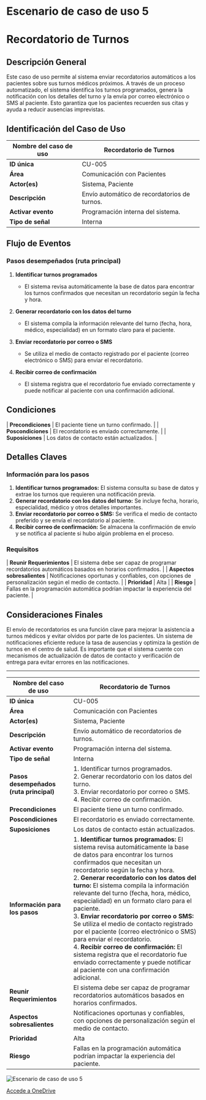 # Escenario de caso de uso 5

# Recordatorio de Turnos

## Descripción General
Este caso de uso permite al sistema enviar recordatorios automáticos a los pacientes sobre sus turnos médicos próximos. A través de un proceso automatizado, el sistema identifica los turnos programados, genera la notificación con los detalles del turno y la envía por correo electrónico o SMS al paciente. Esto garantiza que los pacientes recuerden sus citas y ayuda a reducir ausencias imprevistas.

## Identificación del Caso de Uso
| **Nombre del caso de uso**     | Recordatorio de Turnos                    |
|--------------------------------|-------------------------------------------|
| **ID única**                   | CU-005                                    |
| **Área**                       | Comunicación con Pacientes                |
| **Actor(es)**                  | Sistema, Paciente                         |
| **Descripción**                | Envío automático de recordatorios de turnos. |
| **Activar evento**             | Programación interna del sistema.         |
| **Tipo de señal**              | Interna                                   |

## Flujo de Eventos

### **Pasos desempeñados (ruta principal)**
1. **Identificar turnos programados**  
   - El sistema revisa automáticamente la base de datos para encontrar los turnos confirmados que necesitan un recordatorio según la fecha y hora.  

2. **Generar recordatorio con los datos del turno**  
   - El sistema compila la información relevante del turno (fecha, hora, médico, especialidad) en un formato claro para el paciente.  

3. **Enviar recordatorio por correo o SMS**  
   - Se utiliza el medio de contacto registrado por el paciente (correo electrónico o SMS) para enviar el recordatorio.  

4. **Recibir correo de confirmación**  
   - El sistema registra que el recordatorio fue enviado correctamente y puede notificar al paciente con una confirmación adicional.  

## Condiciones

| **Precondiciones**             | El paciente tiene un turno confirmado.    |
| **Poscondiciones**             | El recordatorio es enviado correctamente. |
| **Suposiciones**               | Los datos de contacto están actualizados. |

## Detalles Claves

### **Información para los pasos**
1. **Identificar turnos programados:** El sistema consulta su base de datos y extrae los turnos que requieren una notificación previa.  
2. **Generar recordatorio con los datos del turno:** Se incluye fecha, horario, especialidad, médico y otros detalles importantes.  
3. **Enviar recordatorio por correo o SMS:** Se verifica el medio de contacto preferido y se envía el recordatorio al paciente.  
4. **Recibir correo de confirmación:** Se almacena la confirmación de envío y se notifica al paciente si hubo algún problema en el proceso.  

### **Requisitos**
| **Reunir Requerimientos**      | El sistema debe ser capaz de programar recordatorios automáticos basados en horarios confirmados. |
| **Aspectos sobresalientes**    | Notificaciones oportunas y confiables, con opciones de personalización según el medio de contacto. |
| **Prioridad**                  | Alta                                      |
| **Riesgo**                     | Fallas en la programación automática podrían impactar la experiencia del paciente. |

## Consideraciones Finales
El envío de recordatorios es una función clave para mejorar la asistencia a turnos médicos y evitar olvidos por parte de los pacientes. Un sistema de notificaciones eficiente reduce la tasa de ausencias y optimiza la gestión de turnos en el centro de salud. Es importante que el sistema cuente con mecanismos de actualización de datos de contacto y verificación de entrega para evitar errores en las notificaciones.

---


| **Nombre del caso de uso**     | Recordatorio de Turnos                    |
|--------------------------------|-------------------------------------------|
| **ID única**                   | CU-005                                    |
| **Área**                       | Comunicación con Pacientes                |
| **Actor(es)**                  | Sistema, Paciente                         |
| **Descripción**                | Envío automático de recordatorios de turnos. |
| **Activar evento**             | Programación interna del sistema.         |
| **Tipo de señal**              | Interna                                   |
| **Pasos desempeñados (ruta principal)** | 1. Identificar turnos programados. <br> 2. Generar recordatorio con los datos del turno. <br> 3. Enviar recordatorio por correo o SMS. <br> 4. Recibir correo de confirmación. |
| **Precondiciones**             | El paciente tiene un turno confirmado.    |
| **Poscondiciones**             | El recordatorio es enviado correctamente. |
| **Suposiciones**               | Los datos de contacto están actualizados. |
| **Información para los pasos** | 1. **Identificar turnos programados:** El sistema revisa automáticamente la base de datos para encontrar los turnos confirmados que necesitan un recordatorio según la fecha y hora. <br> 2. **Generar recordatorio con los datos del turno:** El sistema compila la información relevante del turno (fecha, hora, médico, especialidad) en un formato claro para el paciente. <br> 3. **Enviar recordatorio por correo o SMS:** Se utiliza el medio de contacto registrado por el paciente (correo electrónico o SMS) para enviar el recordatorio. <br> 4. **Recibir correo de confirmación:** El sistema registra que el recordatorio fue enviado correctamente y puede notificar al paciente con una confirmación adicional. |
| **Reunir Requerimientos**      | El sistema debe ser capaz de programar recordatorios automáticos basados en horarios confirmados. |
| **Aspectos sobresalientes**    | Notificaciones oportunas y confiables, con opciones de personalización según el medio de contacto. |
| **Prioridad**                  | Alta                                      |
| **Riesgo**                     | Fallas en la programación automática podrían impactar la experiencia del paciente. |

![Escenario de caso de uso 5](/Actividad-n°2/imagenes/escenariodecasodeuso5.png)

[Accede a OneDrive](https://1drv.ms/i/c/f2bf844ed8279638/ERgJ2dNlCNtHkGOUXr0QT2QBDKNRBSJ33oOqt0x6PGPFnQ?e=t4R6QI)